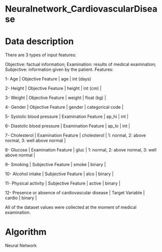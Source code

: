 # Neuralnetwork_CardiovascularDisease

# Data description
There are 3 types of input features:

Objective: factual information;
Examination: results of medical examination;
Subjective: information given by the patient.
Features:

1- Age | Objective Feature | age | int (days)

2- Height | Objective Feature | height | int (cm) |

3- Weight | Objective Feature | weight | float (kg) |

4- Gender | Objective Feature | gender | categorical code |

5- Systolic blood pressure | Examination Feature | ap_hi | int |

6- Diastolic blood pressure | Examination Feature | ap_lo | int |

7- Cholesterol | Examination Feature | cholesterol | 1: normal, 2: above normal, 3: well above normal |

8- Glucose | Examination Feature | gluc | 1: normal, 2: above normal, 3: well above normal |

9- Smoking | Subjective Feature | smoke | binary |

10- Alcohol intake | Subjective Feature | alco | binary |

11- Physical activity | Subjective Feature | active | binary |

12- Presence or absence of cardiovascular disease | Target Variable | cardio | binary |

All of the dataset values were collected at the moment of medical examination.

# Algorithm

Neural Network
